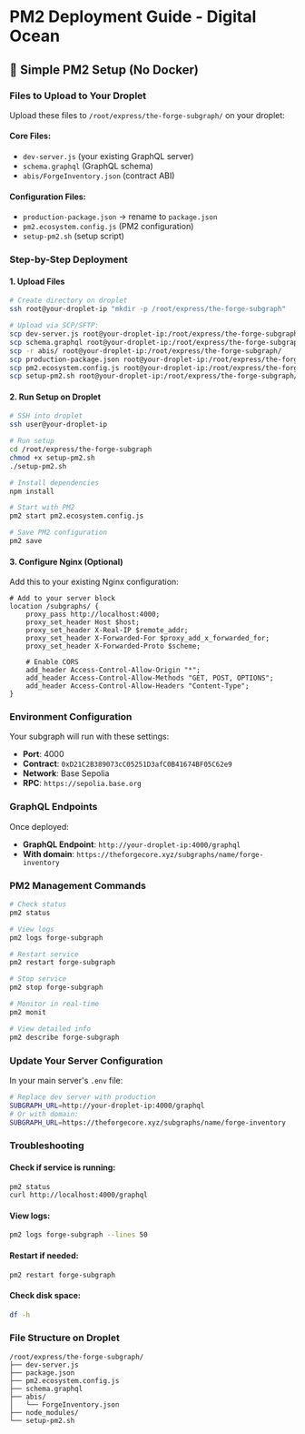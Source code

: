 # PM2 Deployment Guide - Digital Ocean

## 🚀 Simple PM2 Setup (No Docker)

### Files to Upload to Your Droplet

Upload these files to `/root/express/the-forge-subgraph/` on your droplet:

#### Core Files:
- `dev-server.js` (your existing GraphQL server)
- `schema.graphql` (GraphQL schema)
- `abis/ForgeInventory.json` (contract ABI)

#### Configuration Files:
- `production-package.json` → rename to `package.json`
- `pm2.ecosystem.config.js` (PM2 configuration)
- `setup-pm2.sh` (setup script)

### Step-by-Step Deployment

#### 1. Upload Files
```bash
# Create directory on droplet
ssh root@your-droplet-ip "mkdir -p /root/express/the-forge-subgraph"

# Upload via SCP/SFTP:
scp dev-server.js root@your-droplet-ip:/root/express/the-forge-subgraph/
scp schema.graphql root@your-droplet-ip:/root/express/the-forge-subgraph/
scp -r abis/ root@your-droplet-ip:/root/express/the-forge-subgraph/
scp production-package.json root@your-droplet-ip:/root/express/the-forge-subgraph/package.json
scp pm2.ecosystem.config.js root@your-droplet-ip:/root/express/the-forge-subgraph/
scp setup-pm2.sh root@your-droplet-ip:/root/express/the-forge-subgraph/
```

#### 2. Run Setup on Droplet
```bash
# SSH into droplet
ssh user@your-droplet-ip

# Run setup
cd /root/express/the-forge-subgraph
chmod +x setup-pm2.sh
./setup-pm2.sh

# Install dependencies
npm install

# Start with PM2
pm2 start pm2.ecosystem.config.js

# Save PM2 configuration
pm2 save
```

#### 3. Configure Nginx (Optional)
Add this to your existing Nginx configuration:

```nginx
# Add to your server block
location /subgraphs/ {
    proxy_pass http://localhost:4000;
    proxy_set_header Host $host;
    proxy_set_header X-Real-IP $remote_addr;
    proxy_set_header X-Forwarded-For $proxy_add_x_forwarded_for;
    proxy_set_header X-Forwarded-Proto $scheme;
    
    # Enable CORS
    add_header Access-Control-Allow-Origin "*";
    add_header Access-Control-Allow-Methods "GET, POST, OPTIONS";
    add_header Access-Control-Allow-Headers "Content-Type";
}
```

### Environment Configuration

Your subgraph will run with these settings:
- **Port**: 4000
- **Contract**: `0xD21C2B389073cC05251D3afC0B41674BF05C62e9`
- **Network**: Base Sepolia
- **RPC**: `https://sepolia.base.org`

### GraphQL Endpoints

Once deployed:
- **GraphQL Endpoint**: `http://your-droplet-ip:4000/graphql`
- **With domain**: `https://theforgecore.xyz/subgraphs/name/forge-inventory`

### PM2 Management Commands

```bash
# Check status
pm2 status

# View logs
pm2 logs forge-subgraph

# Restart service
pm2 restart forge-subgraph

# Stop service
pm2 stop forge-subgraph

# Monitor in real-time
pm2 monit

# View detailed info
pm2 describe forge-subgraph
```

### Update Your Server Configuration

In your main server's `.env` file:
```bash
# Replace dev server with production
SUBGRAPH_URL=http://your-droplet-ip:4000/graphql
# Or with domain:
SUBGRAPH_URL=https://theforgecore.xyz/subgraphs/name/forge-inventory
```

### Troubleshooting

#### Check if service is running:
```bash
pm2 status
curl http://localhost:4000/graphql
```

#### View logs:
```bash
pm2 logs forge-subgraph --lines 50
```

#### Restart if needed:
```bash
pm2 restart forge-subgraph
```

#### Check disk space:
```bash
df -h
```

### File Structure on Droplet
```
/root/express/the-forge-subgraph/
├── dev-server.js
├── package.json
├── pm2.ecosystem.config.js
├── schema.graphql
├── abis/
│   └── ForgeInventory.json
├── node_modules/
└── setup-pm2.sh
```
